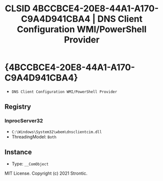 ﻿---
title: "CLSID 4BCCBCE4-20E8-44A1-A170-C9A4D941CBA4 | DNS Client Configuration WMI/PowerShell Provider"
excerpt: What is COM-Object CLSID 4BCCBCE4-20E8-44A1-A170-C9A4D941CBA4?
---

# {4BCCBCE4-20E8-44A1-A170-C9A4D941CBA4}

* `DNS Client Configuration WMI/PowerShell Provider`

## Registry


### InprocServer32

* `C:\Windows\System32\wbem\dnsclientcim.dll`
* ThreadingModel: `Both`

## Instance

* Type: `__ComObject`

MIT License. Copyright (c) 2021 Strontic.


